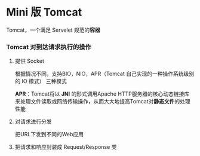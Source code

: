 # Mini 版 Tomcat

Tomcat，一个满足 Servelet 规范的**容器**

### Tomcat 对到达请求执行的操作

1. 提供 Socket

   根据情况不同，支持BIO，NIO，APR（Tomcat 自己实现的一种操作系统级别的 IO 模式） 三种模式

   **APR**：Tomcat将以 **JNI** 的形式调用Apache HTTP服务器的核心动态链接库来处理文件读取或网络传输操作，从而大大地提高Tomcat对**静态文件**的处理性能

2. 对请求进行分发

   把URL下发到不同的Web应用

3. 把请求和响应封装成 Request/Response 类

